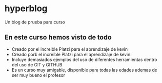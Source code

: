 # hyperblog
Un blog de prueba para curso

## En este curso hemos visto de todo
* Creado por el increible Platzi para el aprendizaje de kevin
* Creado porb  el increible Platzi para el aprendizaje de kevin
* Incluye demasiados ejemplos del uso de diferentes herramientas dentro del uso de GIT y GITHUB
* Es un curso muy amigable, disponible para todas las edades ademas de ser muy bueno el profesor
